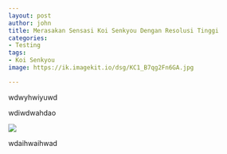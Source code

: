 ```yaml
---
layout: post
author: john
title: Merasakan Sensasi Koi Senkyou Dengan Resolusi Tinggi
categories:
- Testing
tags:
- Koi Senkyou
image: https://ik.imagekit.io/dsg/KC1_B7qg2Fn6GA.jpg

---
```

wdwyhwiyuwd

wdiwdwahdao

![](https://ik.imagekit.io/dsg/KC12_F2Xxbn7er7m6.jpg)

wdaihwaihwad